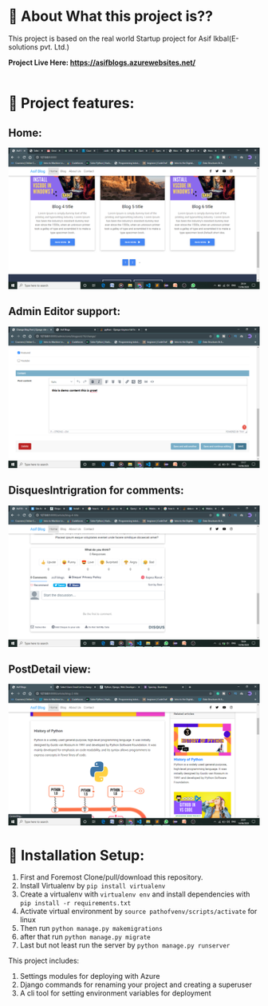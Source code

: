 # 🚀 About What this project is??

<p>This project is based on the real world Startup project for Asif Ikbal(E-solutions pvt. Ltd.)</p>
  
**Project Live Here: https://asifblogs.azurewebsites.net/**  
</br>

# 🎨 Project features:

## Home:
![alt text](https://github.com/itsmayank0/Asif_Blogs/blob/master/Home.png?raw=true)
</br>

## Admin Editor support:
![alt text](https://github.com/itsmayank0/Asif_Blogs/blob/master/EditorSupport.png?raw=true)
</br>

## DisquesIntrigration for comments: 
![alt text](https://github.com/itsmayank0/Asif_Blogs/blob/master/DisquesIntrigration.png?raw=true)
</br>

## PostDetail view:
![alt text](https://github.com/itsmayank0/Asif_Blogs/blob/master/PostDetail.png?raw=true)


# 🔧 Installation Setup:

1. First and Foremost Clone/pull/download this repository.
2. Install Virtualenv by `pip install virtualenv`
3. Create a virtualenv with `virtualenv env` and install dependencies with `pip install -r requirements.txt`
4. Activate virtual environment by `source pathofvenv/scripts/activate` for linux
5. Then run `python manage.py makemigrations`
6. after that run `python manage.py migrate`
7. Last but not least run the server by `python manage.py runserver`

This project includes:

1. Settings modules for deploying with Azure
2. Django commands for renaming your project and creating a superuser
3. A cli tool for setting environment variables for deployment
